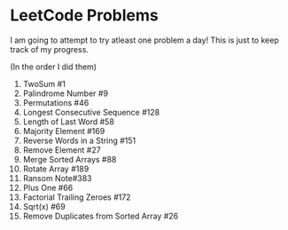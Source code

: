 # LeetCode Problems

I am going to attempt to try atleast one problem a day!
This is just to keep track of my progress.

(In the order I did them)

1. TwoSum #1
2. Palindrome Number #9
3. Permutations #46
4. Longest Consecutive Sequence #128
5. Length of Last Word #58
6. Majority Element #169
7. Reverse Words in a String #151
8. Remove Element #27
9. Merge Sorted Arrays #88
10. Rotate Array #189
11. Ransom Note#383
12. Plus One #66
13. Factorial Trailing Zeroes #172
14. Sqrt(x) #69
15. Remove Duplicates from Sorted Array #26
